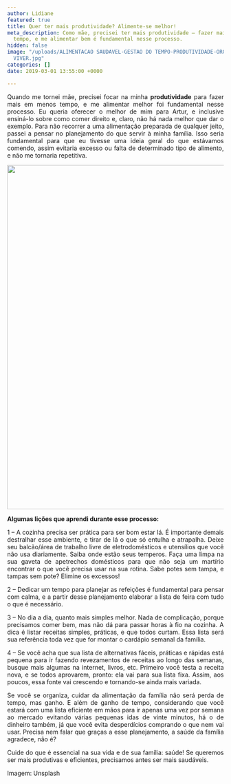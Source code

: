 ```yaml
---
author: Lidiane
featured: true
title: Quer ter mais produtividade? Alimente-se melhor!
meta_description: Como mãe, precisei ter mais produtividade – fazer mais em menos
  tempo, e me alimentar bem é fundamental nesse processo.
hidden: false
image: "/uploads/ALIMENTACAO SAUDAVEL-GESTAO DO TEMPO-PRODUTIVIDADE-ORGANIZACAO PESSOAL-BEM
  VIVER.jpg"
categories: []
date: 2019-03-01 13:55:00 +0000

---
```

<p align="justify">Quando me tornei mãe, precisei focar na minha <strong>produtividade</strong> para fazer mais em menos tempo, e me alimentar melhor foi fundamental nesse processo. Eu queria oferecer o melhor de mim para Artur, e inclusive ensiná-lo sobre como comer direito e, claro, não há nada melhor que dar o exemplo. Para não recorrer a uma alimentação preparada de qualquer jeito, passei a pensar no planejamento do que servir à minha família. Isso seria fundamental para que eu tivesse uma ideia geral do que estávamos comendo, assim evitaria excesso ou falta de determinado tipo de alimento, e não me tornaria repetitiva.</p>

<p align="center"><img class="alignnone size-full wp-image-14724" src="![](http://www.trololodemulher.com.br/blog/wp-content/uploads/2018/10/PRODUTIVIDADE-ALIMENTACAO-SAUDAVEL-ORGANIZACAO-PESSOAL-GESTAO-DO-TEMPO-BLOG.jpg)" alt="" width="800" height="800" /></p>

<p align="justify"><strong>Algumas lições que aprendi durante esse processo:</strong></p>

<p align="justify">1 – A cozinha precisa ser prática para ser bom estar lá. É importante demais destralhar esse ambiente, e tirar de lá o que só entulha e atrapalha. Deixe seu balcão/área de trabalho livre de eletrodomésticos e utensílios que você não usa diariamente. Saiba onde estão seus temperos. Faça uma limpa na sua gaveta de apetrechos domésticos para que não seja um martírio encontrar o que você precisa usar na sua rotina. Sabe potes sem tampa, e tampas sem pote? Elimine os excessos!</p>

<p align="justify">2 – Dedicar um tempo para planejar as refeições é fundamental para pensar com calma, e a partir desse planejamento elaborar a lista de feira com tudo o que é necessário.</p>

<p align="justify">3 – No dia a dia, quanto mais simples melhor. Nada de complicação, porque precisamos comer bem, mas não dá para passar horas à fio na cozinha. A dica é listar receitas simples, práticas, e que todos curtam. Essa lista será sua referência toda vez que for montar o cardápio semanal da família.</p>

<p align="justify">4 – Se você acha que sua lista de alternativas fáceis, práticas e rápidas está pequena para ir fazendo revezamentos de receitas ao longo das semanas, busque mais algumas na internet, livros, etc. Primeiro você testa a receita nova, e se todos aprovarem, pronto: ela vai para sua lista fixa. Assim, aos poucos, essa fonte vai crescendo e tornando-se ainda mais variada.</p>

<p align="justify">Se você se organiza, cuidar da alimentação da família não será perda de tempo, mas ganho. E além de ganho de tempo, considerando que você estará com uma lista eficiente em mãos para ir apenas uma vez por semana ao mercado evitando várias pequenas idas de vinte minutos, há o de dinheiro também, já que você evita desperdícios comprando o que nem vai usar. Precisa nem falar que graças a esse planejamento, a saúde da família agradece, não é?</p>

<p align="justify">Cuide do que é essencial na sua vida e de sua família: saúde! Se queremos ser mais produtivas e eficientes, precisamos antes ser mais saudáveis.</p>

<p align="justify">Imagem: Unsplash</p>

&nbsp;
